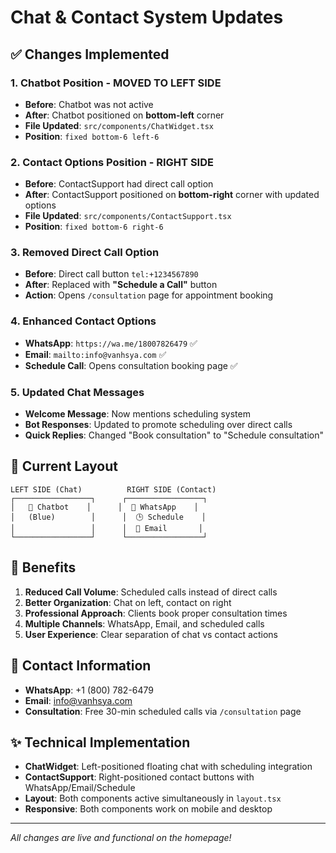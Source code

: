 # Chat & Contact System Updates

## ✅ Changes Implemented

### 1. **Chatbot Position - MOVED TO LEFT SIDE**
- **Before**: Chatbot was not active
- **After**: Chatbot positioned on **bottom-left** corner
- **File Updated**: `src/components/ChatWidget.tsx`
- **Position**: `fixed bottom-6 left-6`

### 2. **Contact Options Position - RIGHT SIDE**
- **Before**: ContactSupport had direct call option
- **After**: ContactSupport positioned on **bottom-right** corner with updated options
- **File Updated**: `src/components/ContactSupport.tsx`
- **Position**: `fixed bottom-6 right-6`

### 3. **Removed Direct Call Option**
- **Before**: Direct call button `tel:+1234567890`
- **After**: Replaced with **"Schedule a Call"** button
- **Action**: Opens `/consultation` page for appointment booking

### 4. **Enhanced Contact Options**
- **WhatsApp**: `https://wa.me/18007826479` ✅
- **Email**: `mailto:info@vanhsya.com` ✅
- **Schedule Call**: Opens consultation booking page ✅

### 5. **Updated Chat Messages**
- **Welcome Message**: Now mentions scheduling system
- **Bot Responses**: Updated to promote scheduling over direct calls
- **Quick Replies**: Changed "Book consultation" to "Schedule consultation"

## 📱 Current Layout

```
LEFT SIDE (Chat)          RIGHT SIDE (Contact)
┌─────────────────┐      ┌─────────────────┐
│   💬 Chatbot    │      │  📱 WhatsApp    │
│   (Blue)        │      │  🕒 Schedule    │
│                 │      │  📧 Email       │
└─────────────────┘      └─────────────────┘
```

## 🎯 Benefits

1. **Reduced Call Volume**: Scheduled calls instead of direct calls
2. **Better Organization**: Chat on left, contact on right
3. **Professional Approach**: Clients book proper consultation times
4. **Multiple Channels**: WhatsApp, Email, and scheduled calls
5. **User Experience**: Clear separation of chat vs contact actions

## 🔗 Contact Information
- **WhatsApp**: +1 (800) 782-6479
- **Email**: info@vanhsya.com  
- **Consultation**: Free 30-min scheduled calls via `/consultation` page

## ✨ Technical Implementation
- **ChatWidget**: Left-positioned floating chat with scheduling integration
- **ContactSupport**: Right-positioned contact buttons with WhatsApp/Email/Schedule
- **Layout**: Both components active simultaneously in `layout.tsx`
- **Responsive**: Both components work on mobile and desktop

---
*All changes are live and functional on the homepage!*
